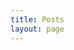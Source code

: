```yaml
---
title: Posts
layout: page
---
```


<script setup>
import PostCard from 'components/PostCard.vue';

import { data as posts } from 'theme/index.data.js';

const images = import.meta.glob("./*.png", { eager: true, as: 'url' });
</script>

<div class="container">
  <PostCard v-for="(post, index) in posts" :key="index" v-bind="post" :images="images" />
</div>

<style lang="sass" scoped>
.container
  padding: 1rem
  max-width: 60rem
  margin-inline: auto
</style>
